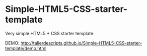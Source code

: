 Simple-HTML5-CSS-starter-template
=================================

Very simple HTML5 + CSS starter template

DEMO: http://tallerdescripts.github.io/Simple-HTML5-CSS-starter-template/demo.html

